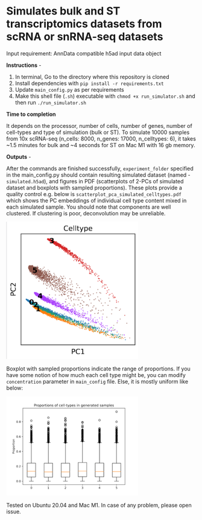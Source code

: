 # Simulates bulk and ST transcriptomics datasets from scRNA or snRNA-seq datasets
Input requirement: AnnData compatible h5ad input data object

**Instructions** - 
<ol>
<li>In terminal, Go to the directory where this repository is cloned</li>
<li>Install dependencies with <code>pip install -r requirements.txt</code> </li>
<li>Update <code>main_config.py</code> as per requirements</li>
<li>Make this shell file (<code>.sh</code>) executable with <code>chmod +x run_simulator.sh</code> and then run <code>./run_simulator.sh</code></li>
</ol>

**Time to completion**

It depends on the processor, number of cells, number of genes, number of cell-types and type of simulation (bulk or ST). To simulate 10000 samples from 10x scRNA-seq (n_cells: 8000, n_genes: 17000, n_celltypes: 6), it takes ~1.5 minutes for bulk and ~4 seconds for ST on Mac M1 with 16 gb memory.

**Outputs** - 

After the commands are finished successfully, `experiment_folder` specified in the main_config.py should contain resulting simulated dataset (named - `simulated.h5ad`), and figures in PDF (scatterplots of 2-PCs of simulated dataset and boxplots with sampled proportions). These plots provide a quality control e.g. below is `scatterplot_pca_simulated_celltypes.pdf` which shows the PC embeddings of individual cell type content mixed in each simulated sample. You should note that components are well clustered. If clustering is poor, deconvolution may be unreliable.

<img src="example_image/scatterplot_pca_simulated_celltypes.png" alt="Scatterplot of 2-PCs of cell type components" width="350"/>


Boxplot with sampled proportions indicate the range of proportions. If you have some notion of how much each cell type might be, you can modify `concentration` parameter in `main_config` file. Else, it is mostly uniform like below:

<img src="example_image/boxplot_props_complete.pdf.png" alt="Boxplot of sampled cell type proportions" width="350"/>

Tested on Ubuntu 20.04 and Mac M1. In case of any problem, please open issue.
